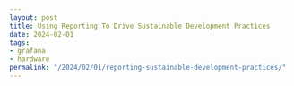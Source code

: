 ```yaml
---
layout: post
title: Using Reporting To Drive Sustainable Development Practices
date: 2024-02-01
tags: 
- grafana
- hardware
permalink: "/2024/02/01/reporting-sustainable-development-practices/"
---
```

